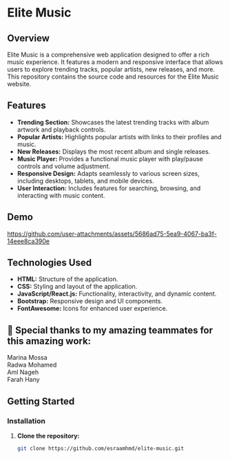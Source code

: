 # Elite Music

## Overview

Elite Music is a comprehensive web application designed to offer a rich music experience. It features a modern and responsive interface that allows users to explore trending tracks, popular artists, new releases, and more. This repository contains the source code and resources for the Elite Music website.

## Features

- **Trending Section:** Showcases the latest trending tracks with album artwork and playback controls.
- **Popular Artists:** Highlights popular artists with links to their profiles and music.
- **New Releases:** Displays the most recent album and single releases.
- **Music Player:** Provides a functional music player with play/pause controls and volume adjustment.
- **Responsive Design:** Adapts seamlessly to various screen sizes, including desktops, tablets, and mobile devices.
- **User Interaction:** Includes features for searching, browsing, and interacting with music content.

## Demo
https://github.com/user-attachments/assets/5686ad75-5ea9-4067-ba3f-14eee8ca390e

## Technologies Used

- **HTML:** Structure of the application.
- **CSS:** Styling and layout of the application.
- **JavaScript/React.js:** Functionality, interactivity, and dynamic content.
- **Bootstrap:** Responsive design and UI components.
- **FontAwesome:** Icons for enhanced user experience.

## 🤝 Special thanks to my amazing teammates for this amazing work:
Marina Mossa  
Radwa Mohamed  
Aml Nageh  
Farah Hany  

## Getting Started

### Installation

1. **Clone the repository:**
   ```bash
   git clone https://github.com/esraamhmd/elite-music.git
